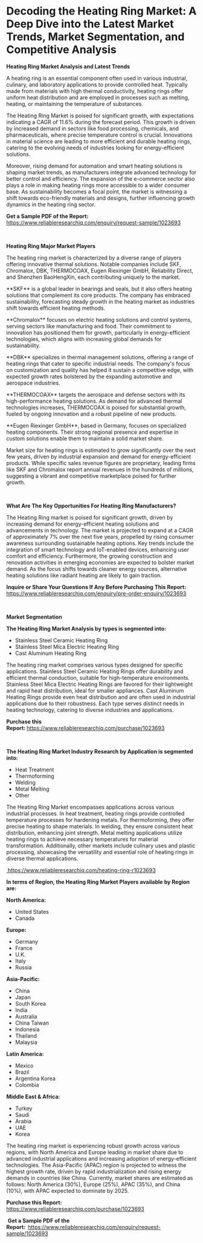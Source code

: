 <p><h1>Decoding the Heating Ring Market: A Deep Dive into the Latest Market Trends, Market Segmentation, and Competitive Analysis</h1></p><p><strong>Heating Ring Market Analysis and Latest Trends</strong></p>
<p><p>A heating ring is an essential component often used in various industrial, culinary, and laboratory applications to provide controlled heat. Typically made from materials with high thermal conductivity, heating rings offer uniform heat distribution and are employed in processes such as melting, heating, or maintaining the temperature of substances.</p><p>The Heating Ring Market is poised for significant growth, with expectations indicating a CAGR of 11.6% during the forecast period. This growth is driven by increased demand in sectors like food processing, chemicals, and pharmaceuticals, where precise temperature control is crucial. Innovations in material science are leading to more efficient and durable heating rings, catering to the evolving needs of industries looking for energy-efficient solutions.</p><p>Moreover, rising demand for automation and smart heating solutions is shaping market trends, as manufacturers integrate advanced technology for better control and efficiency. The expansion of the e-commerce sector also plays a role in making heating rings more accessible to a wider consumer base. As sustainability becomes a focal point, the market is witnessing a shift towards eco-friendly materials and designs, further influencing growth dynamics in the heating ring sector.</p></p>
<p><strong>Get a Sample PDF of the Report:&nbsp;</strong> <a href="https://www.reliableresearchiq.com/enquiry/request-sample/1023693?utm_campaign=1720&utm_medium=2&utm_source=Github&utm_content=ia&utm_term=16042025&utm_id=heating-ring">https://www.reliableresearchiq.com/enquiry/request-sample/1023693</a></p>
<p>&nbsp;</p>
<p><strong>Heating Ring Major Market Players</strong></p>
<p><p>The heating ring market is characterized by a diverse range of players offering innovative thermal solutions. Notable companies include SKF, Chromalox, DBK, THERMOCOAX, Eugen Riexinger GmbH, Reliability Direct, and Shenzhen BaoHengXin, each contributing uniquely to the market.</p><p>**SKF** is a global leader in bearings and seals, but it also offers heating solutions that complement its core products. The company has embraced sustainability, forecasting steady growth in the heating market as industries shift towards efficient heating methods.</p><p>**Chromalox** focuses on electric heating solutions and control systems, serving sectors like manufacturing and food. Their commitment to innovation has positioned them for growth, particularly in energy-efficient technologies, which aligns with increasing global demands for sustainability.</p><p>**DBK** specializes in thermal management solutions, offering a range of heating rings that cater to specific industrial needs. The company's focus on customization and quality has helped it sustain a competitive edge, with expected growth rates bolstered by the expanding automotive and aerospace industries.</p><p>**THERMOCOAX** targets the aerospace and defense sectors with its high-performance heating solutions. As demand for advanced thermal technologies increases, THERMOCOAX is poised for substantial growth, fueled by ongoing innovation and a robust pipeline of new products.</p><p>**Eugen Riexinger GmbH**, based in Germany, focuses on specialized heating components. Their strong regional presence and expertise in custom solutions enable them to maintain a solid market share.</p><p>Market size for heating rings is estimated to grow significantly over the next few years, driven by industrial expansion and demand for energy-efficient products. While specific sales revenue figures are proprietary, leading firms like SKF and Chromalox report annual revenues in the hundreds of millions, suggesting a vibrant and competitive marketplace poised for further growth.</p></p>
<p>&nbsp;</p>
<p><strong>What Are The Key Opportunities For Heating Ring Manufacturers?</strong></p>
<p><p>The Heating Ring market is poised for significant growth, driven by increasing demand for energy-efficient heating solutions and advancements in technology. The market is projected to expand at a CAGR of approximately 7% over the next five years, propelled by rising consumer awareness surrounding sustainable heating options. Key trends include the integration of smart technology and IoT-enabled devices, enhancing user comfort and efficiency. Furthermore, the growing construction and renovation activities in emerging economies are expected to bolster market demand. As the focus shifts towards cleaner energy sources, alternative heating solutions like radiant heating are likely to gain traction.</p></p>
<p><strong>Inquire or Share Your Questions If Any Before Purchasing This Report:</strong> <a href="https://www.reliableresearchiq.com/enquiry/pre-order-enquiry/1023693?utm_campaign=1720&utm_medium=2&utm_source=Github&utm_content=ia&utm_term=16042025&utm_id=heating-ring">https://www.reliableresearchiq.com/enquiry/pre-order-enquiry/1023693</a></p>
<p>&nbsp;</p>
<p><strong>Market Segmentation</strong></p>
<p><strong>The Heating Ring Market Analysis by types is segmented into:</strong></p>
<p><ul><li>Stainless Steel Ceramic Heating Ring</li><li>Stainless Steel Mica Electric Heating Ring</li><li>Cast Aluminum Heating Ring</li></ul></p>
<p><p>The heating ring market comprises various types designed for specific applications. Stainless Steel Ceramic Heating Rings offer durability and efficient thermal conduction, suitable for high-temperature environments. Stainless Steel Mica Electric Heating Rings are favored for their lightweight and rapid heat distribution, ideal for smaller appliances. Cast Aluminum Heating Rings provide even heat distribution and are often used in industrial applications due to their robustness. Each type serves distinct needs in heating technology, catering to diverse industries and applications.</p></p>
<p><strong>Purchase this Report:&nbsp;</strong><a href="https://www.reliableresearchiq.com/purchase/1023693?utm_campaign=1720&utm_medium=2&utm_source=Github&utm_content=ia&utm_term=16042025&utm_id=heating-ring">https://www.reliableresearchiq.com/purchase/1023693</a></p>
<p>&nbsp;</p>
<p><strong>The Heating Ring Market Industry Research by Application is segmented into:</strong></p>
<p><ul><li>Heat Treatment</li><li>Thermoforming</li><li>Welding</li><li>Metal Melting</li><li>Other</li></ul></p>
<p><p>The Heating Ring Market encompasses applications across various industrial processes. In heat treatment, heating rings provide controlled temperature processes for hardening metals. For thermoforming, they offer precise heating to shape materials. In welding, they ensure consistent heat distribution, enhancing joint strength. Metal melting applications utilize heating rings to achieve necessary temperatures for material transformation. Additionally, other markets include culinary uses and plastic processing, showcasing the versatility and essential role of heating rings in diverse thermal applications.</p></p>
<p><a href="https://www.reliableresearchiq.com/heating-ring-r1023693?utm_campaign=1720&utm_medium=2&utm_source=Github&utm_content=ia&utm_term=16042025&utm_id=heating-ring">&nbsp;https://www.reliableresearchiq.com/heating-ring-r1023693</a></p>
<p><strong>In terms of Region, the Heating Ring Market Players available by Region are:</strong></p>
<p>
    <p> <strong> North America: </strong>
        <ul>
            <li>United States</li>
            <li>Canada</li>
        </ul>
        </p> 
    <p> <strong> Europe: </strong>
        <ul>
            <li>Germany</li>
            <li>France</li>
            <li>U.K.</li>
            <li>Italy</li>
            <li>Russia</li>
        </ul>
        </p> 
    <p> <strong> Asia-Pacific: </strong>
        <ul>
            <li>China</li>
            <li>Japan</li>
            <li>South Korea</li>
            <li>India</li>
            <li>Australia</li>
            <li>China Taiwan</li>
            <li>Indonesia</li>
            <li>Thailand</li>
            <li>Malaysia</li>
        </ul>
        </p> 
    <p> <strong> Latin America: </strong>
        <ul>
            <li>Mexico</li>
            <li>Brazil</li>
            <li>Argentina Korea</li>
            <li>Colombia</li>
        </ul>
        </p> 
    <p> <strong> Middle East & Africa: </strong>
        <ul>
            <li>Turkey</li>
            <li>Saudi</li>
            <li>Arabia</li>
            <li>UAE</li>
            <li>Korea</li>
        </ul>
    </p>
    </p>
<p><p>The heating ring market is experiencing robust growth across various regions, with North America and Europe leading in market share due to advanced industrial applications and increasing adoption of energy-efficient technologies. The Asia-Pacific (APAC) region is projected to witness the highest growth rate, driven by rapid industrialization and rising energy demands in countries like China. Currently, market shares are estimated as follows: North America (30%), Europe (25%), APAC (35%), and China (10%), with APAC expected to dominate by 2025.</p></p>
<p><strong>Purchase this Report: </strong><a href="https://www.reliableresearchiq.com/purchase/1023693?utm_campaign=1720&utm_medium=2&utm_source=Github&utm_content=ia&utm_term=16042025&utm_id=heating-ring">https://www.reliableresearchiq.com/purchase/1023693</a></p>
<p>&nbsp;<strong>Get a Sample PDF of the Report:&nbsp;&nbsp;</strong><a href="https://www.reliableresearchiq.com/enquiry/request-sample/1023693?utm_campaign=1720&utm_medium=2&utm_source=Github&utm_content=ia&utm_term=16042025&utm_id=heating-ring">https://www.reliableresearchiq.com/enquiry/request-sample/1023693</a></p>
<p><strong></strong></p>
<p><p></p><p></p><p></p></p>